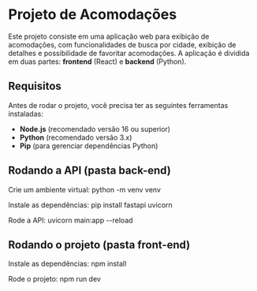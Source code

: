 # Projeto de Acomodações

Este projeto consiste em uma aplicação web para exibição de acomodações, com funcionalidades de busca por cidade, exibição de detalhes e possibilidade de favoritar acomodações. A aplicação é dividida em duas partes: **frontend** (React) e **backend** (Python).

## Requisitos

Antes de rodar o projeto, você precisa ter as seguintes ferramentas instaladas:

- **Node.js** (recomendado versão 16 ou superior)
- **Python** (recomendado versão 3.x)
- **Pip** (para gerenciar dependências Python)

## Rodando a API (pasta back-end)

Crie um ambiente virtual:
python -m venv venv

Instale as dependências:
pip install fastapi uvicorn

Rode a API:
uvicorn main:app --reload

## Rodando o projeto (pasta front-end)

Instale as dependências:
npm install

Rode o projeto:
npm run dev